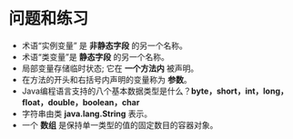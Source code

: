 # 问题和练习

* 术语“实例变量” 是 **非静态字段** 的另一个名称。
* 术语“类变量”是 **静态字段** 的另一个名称。
* 局部变量存储临时状态; 它在 **一个方法内** 被声明。
* 在方法的开头和右括号内声明的变量称为 **参数**。
* Java编程语言支持的八个基本数据类型是什么？**byte，short，int，long，float，double，boolean，char**
* 字符串由类 **java.lang.String** 表示。
* 一个 **数组** 是保持单一类型的值的固定数目的容器对象。